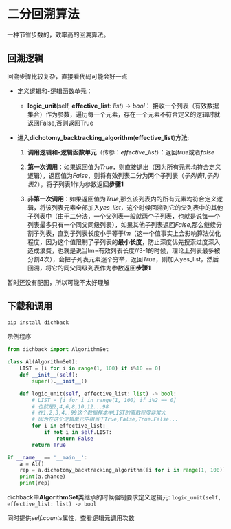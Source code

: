 # 二分回溯算法
一种节省步数的，效率高的回溯算法。

## 回溯逻辑

回溯步骤比较复杂，直接看代码可能会好一点

- 定义逻辑和-逻辑函数单元：

    - **logic_unit**(self, **effective_list**: *list*) -> *bool*： 接收一个列表（有效数据集合）作为参数，遍历每一个元素，存在一个元素不符合定义的逻辑时就返回False,否则返回True

- 进入**dichotomy_backtracking_algorithm**(**effective_list**)方法:

    1. **调用逻辑和-逻辑函数单元**（传参：*effective_list*）：返回*true*或者*false*

    2. **第一次调用**：如果返回值为*True*，则直接退出（因为所有元素均符合定义逻辑），返回值为*False*，则将有效列表二分为两个子列表（*子列表1*,*子列表2*），将子列表1作为参数返回**步骤1**

    3. **非第一次调用**：如果返回值为*True*,那么该列表内的所有元素均符合定义逻辑，将该列表元素全部加入*yes_list*，这个时候回溯到它的父列表中的其他子列表中（由于二分法，一个父列表一般就两个子列表，也就是说每一个列表最多只有一个同父同级列表），如果其他子列表返回*False*,那么继续分割子列表，直到子列表长度小于等于*lm*（这一个值事实上会影响算法优化程度，因为这个值限制了子列表的**最小长度**，防止深度优先搜索过度深入造成浪费，也就是说当lm=有效列表长度//3-1的时候，理论上列表最多被分割4次），会把子列表元素逐个穷举，返回*True*，则加入yes_list，然后回溯，将它的同父同级列表作为参数返回**步骤1**

暂时还没有配图，所以可能不太好理解

## 下载和调用

```bash
pip install dichback
```

示例程序
```python
from dichback import AlgorithmSet

class Al(AlgorithmSet):
    LIST = [i for i in range(1, 100) if i%10 == 0]
    def __init__(self):
        super().__init__()

    def logic_unit(self, effective_list: list) -> bool:
        # LIST = [i for i in range(1, 100) if i%2 == 0]
        # 也就是2,4,6,8,10,12...98
        # 在1,2,3,4..99这个数据样本中LIST的离散程度非常大
        # 因为在这个逻辑单元中相当于True,False,True.False...
        for i in effective_list:
            if not i in self.LIST:
                return False
        return True

if __name__ == '__main__':
    a = Al()
    rep = a.dichotomy_backtracking_algorithm([i for i in range(1, 100)])
    print(a.chance)
    print(rep)
```

dichback中**AlgorithmSet**类继承的时候强制要求定义逻辑元:
`logic_unit(self, effective_list: list) -> bool`

同时提供*self.counts*属性，查看逻辑元调用次数